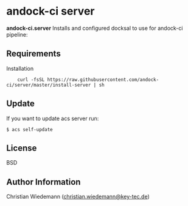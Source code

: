 andock-ci server 
=========

**andock-ci.server** Installs and configured docksal to use for andock-ci pipeline:

Requirements
------------

Installation 

```
    curl -fsSL https://raw.githubusercontent.com/andock-ci/server/master/install-server | sh
```


Update
------

If you want to update acs server run:

```
$ acs self-update
```


License
-------

BSD

Author Information
------------------

Christian Wiedemann (christian.wiedemann@key-tec.de)
